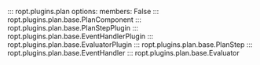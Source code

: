 ::: ropt.plugins.plan
    options:
        members: False
::: ropt.plugins.plan.base.PlanComponent
::: ropt.plugins.plan.base.PlanStepPlugin
::: ropt.plugins.plan.base.EventHandlerPlugin
::: ropt.plugins.plan.base.EvaluatorPlugin
::: ropt.plugins.plan.base.PlanStep
::: ropt.plugins.plan.base.EventHandler
::: ropt.plugins.plan.base.Evaluator
